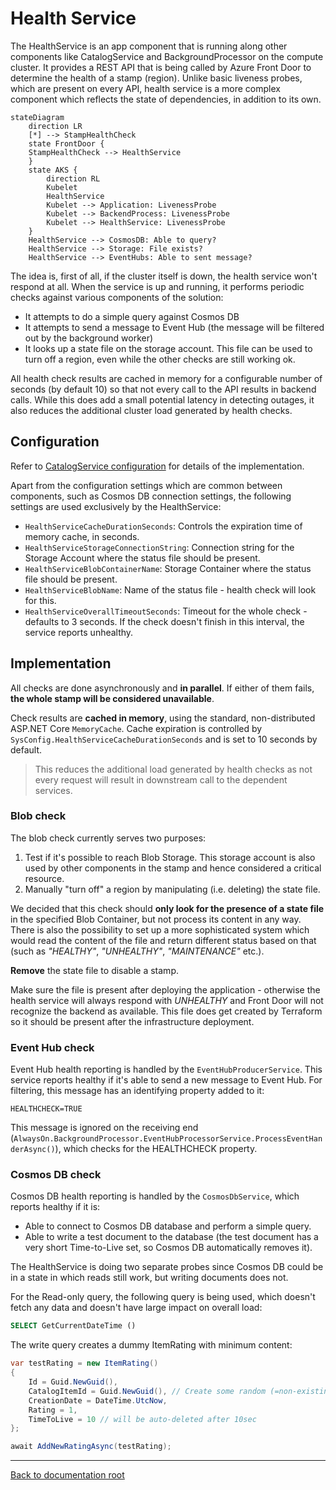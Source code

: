 # Health Service

The HealthService is an app component that is running along other components like CatalogService and BackgroundProcessor on the compute cluster. It provides a REST API that is being called by Azure Front Door to determine the health of a stamp (region). Unlike basic liveness probes, which are present on every API, health service is a more complex component which reflects the state of dependencies, in addition to its own.

```mermaid
stateDiagram
    direction LR
    [*] --> StampHealthCheck
    state FrontDoor {
    StampHealthCheck --> HealthService
    }
    state AKS {
        direction RL
        Kubelet
        HealthService
        Kubelet --> Application: LivenessProbe
        Kubelet --> BackendProcess: LivenessProbe
        Kubelet --> HealthService: LivenessProbe
    }
    HealthService --> CosmosDB: Able to query?
    HealthService --> Storage: File exists?
    HealthService --> EventHubs: Able to sent message?
```


The idea is, first of all, if the cluster itself is down, the health service won't respond at all. When the service is up and running, it performs periodic checks against various components of the solution:

- It attempts to do a simple query against Cosmos DB
- It attempts to send a message to Event Hub (the message will be filtered out by the background worker)
- It looks up a state file on the storage account. This file can be used to turn off a region, even while the other checks are still working ok.

All health check results are cached in memory for a configurable number of seconds (by default 10) so that not every call to the API results in backend calls. While this does add a small potential latency in detecting outages, it also reduces the additional cluster load generated by health checks.

## Configuration

Refer to [CatalogService configuration](../AlwaysOn.CatalogService/README.md#Configuration) for details of the implementation.

Apart from the configuration settings which are common between components, such as Cosmos DB connection settings, the following settings are used exclusively by the HealthService:

- `HealthServiceCacheDurationSeconds`: Controls the expiration time of memory cache, in seconds.
- `HealthServiceStorageConnectionString`: Connection string for the Storage Account where the status file should be present.
- `HealthServiceBlobContainerName`: Storage Container where the status file should be present.
- `HealthServiceBlobName`: Name of the status file - health check will look for this.
- `HealthServiceOverallTimeoutSeconds`: Timeout for the whole check - defaults to 3 seconds. If the check doesn't finish in this interval, the service reports unhealthy.

## Implementation

All checks are done asynchronously and **in parallel**. If either of them fails, **the whole stamp will be considered unavailable**.

Check results are **cached in memory**, using the standard, non-distributed ASP.NET Core `MemoryCache`. Cache expiration is controlled by `SysConfig.HealthServiceCacheDurationSeconds` and is set to 10 seconds by default.

> This reduces the additional load generated by health checks as not every request will result in downstream call to the dependent services.

### Blob check

The blob check currently serves two purposes:

1. Test if it's possible to reach Blob Storage. This storage account is also used by other components in the stamp and hence considered a critical resource.
1. Manually "turn off" a region by manipulating (i.e. deleting) the state file.

We decided that this check should **only look for the presence of a state file** in the specified Blob Container, but not process its content in any way. There is also the possibility to set up a more sophisticated system which would read the content of the file and return different status based on that (such as *"HEALTHY"*, *"UNHEALTHY"*, *"MAINTENANCE"* etc.).

**Remove** the state file to disable a stamp.

Make sure the file is present after deploying the application - otherwise the health service will always respond with *UNHEALTHY* and Front Door will not recognize the backend as available. This file does get created by Terraform so it should be present after the infrastructure deployment.

### Event Hub check

Event Hub health reporting is handled by the `EventHubProducerService`. This service reports healthy if it's able to send a new message to Event Hub. For filtering, this message has an identifying property added to it:

```
HEALTHCHECK=TRUE
```

This message is ignored on the receiving end (`AlwaysOn.BackgroundProcessor.EventHubProcessorService.ProcessEventHanderAsync()`), which checks for the HEALTHCHECK property.

### Cosmos DB check

Cosmos DB health reporting is handled by the `CosmosDbService`, which reports healthy if it is:
- Able to connect to Cosmos DB database and perform a simple query.
- Able to write a test document to the database (the test document has a very short Time-to-Live set, so Cosmos DB automatically removes it).

The HealthService is doing two separate probes since Cosmos DB could be in a state in which reads still work, but writing documents does not.

For the Read-only query, the following query is being used, which doesn't fetch any data and doesn't have large impact on overall load:

```sql
SELECT GetCurrentDateTime ()
```

The write query creates a dummy ItemRating with minimum content:

```csharp
var testRating = new ItemRating()
{
    Id = Guid.NewGuid(),
    CatalogItemId = Guid.NewGuid(), // Create some random (=non-existing) item id
    CreationDate = DateTime.UtcNow,
    Rating = 1,
    TimeToLive = 10 // will be auto-deleted after 10sec
};

await AddNewRatingAsync(testRating);
```


---

[Back to documentation root](/docs/README.md)
